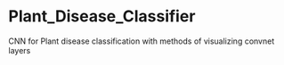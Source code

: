 # Plant_Disease_Classifier
CNN for Plant disease classification with methods of visualizing convnet layers
